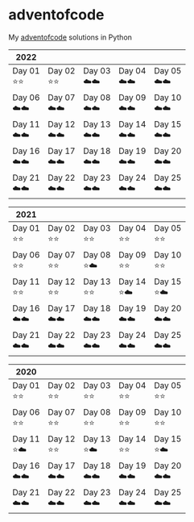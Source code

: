# adventofcode

My [adventofcode](https://www.adventofcode.com) solutions in Python

| 2022 |  |  |  |  |
| --- | --- | --- | --- | --- |
| Day 01<br>:star::star: | Day 02<br>:star::star: | Day 03<br>:cloud::cloud: | Day 04<br>:cloud::cloud: | Day 05<br>:cloud::cloud: |
| Day 06<br>:cloud::cloud: | Day 07<br>:cloud::cloud: | Day 08<br>:cloud::cloud: | Day 09<br>:cloud::cloud: | Day 10<br>:cloud::cloud: |
| Day 11<br>:cloud::cloud: | Day 12<br>:cloud::cloud: | Day 13<br>:cloud::cloud: | Day 14<br>:cloud::cloud: | Day 15<br>:cloud::cloud: |
| Day 16<br>:cloud::cloud: | Day 17<br>:cloud::cloud: | Day 18<br>:cloud::cloud: | Day 19<br>:cloud::cloud: | Day 20<br>:cloud::cloud: |
| Day 21<br>:cloud::cloud: | Day 22<br>:cloud::cloud: | Day 23<br>:cloud::cloud: | Day 24<br>:cloud::cloud: | Day 25<br>:cloud::cloud: |


| 2021 |  |  |  |  |
| --- | --- | --- | --- | --- |
| Day 01<br>:star::star: | Day 02<br>:star::star: | Day 03<br>:star::star: | Day 04<br>:star::star: | Day 05<br>:star::star: |
| Day 06<br>:star::star: | Day 07<br>:star::star: | Day 08<br>:star::cloud: | Day 09<br>:star::star: | Day 10<br>:star::star: |
| Day 11<br>:star::star: | Day 12<br>:star::star: | Day 13<br>:star::star: | Day 14<br>:star::cloud: | Day 15<br>:star::cloud: |
| Day 16<br>:cloud::cloud: | Day 17<br>:cloud::cloud: | Day 18<br>:cloud::cloud: | Day 19<br>:cloud::cloud: | Day 20<br>:cloud::cloud: |
| Day 21<br>:cloud::cloud: | Day 22<br>:cloud::cloud: | Day 23<br>:cloud::cloud: | Day 24<br>:cloud::cloud: | Day 25<br>:cloud::cloud: |

| 2020 |  |  |  |  |
| --- | --- | --- | --- | --- |
| Day 01<br>:star::star: | Day 02<br>:star::star: | Day 03<br>:star::star: | Day 04<br>:star::star: | Day 05<br>:star::star: |
| Day 06<br>:star::star: | Day 07<br>:star::star: | Day 08<br>:star::star: | Day 09<br>:star::star: | Day 10<br>:star::star: |
| Day 11<br>:star::cloud: | Day 12<br>:star::star: | Day 13<br>:star::cloud: | Day 14<br>:star::star: | Day 15<br>:star::cloud: |
| Day 16<br>:cloud::cloud: | Day 17<br>:cloud::cloud: | Day 18<br>:cloud::cloud: | Day 19<br>:cloud::cloud: | Day 20<br>:cloud::cloud: |
| Day 21<br>:cloud::cloud: | Day 22<br>:cloud::cloud: | Day 23<br>:cloud::cloud: | Day 24<br>:cloud::cloud: | Day 25<br>:cloud::cloud: |


